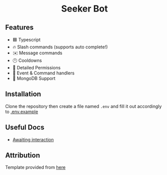 <h1 style="text-align:center;">Seeker Bot</h1>

## Features

* 🟦 Typescript
* 🔥 Slash commands (supports auto complete!)
* ✉️ Message commands
* 🕛 Cooldowns
* 🏴 Detailed Permissions
* 💪 Event & Command handlers
* 🍃 MongoDB Support

## Installation

Clone the repository then create a file named `.env` and fill it out accordingly to [.env.example](./.env.example)

## Useful Docs

- [Awaiting interaction](https://discordjs.guide/message-components/interactions.html#awaiting-components)

## Attribution

Template provided from [here](https://github.com/MericcaN41/discordjs-v14-template-ts)